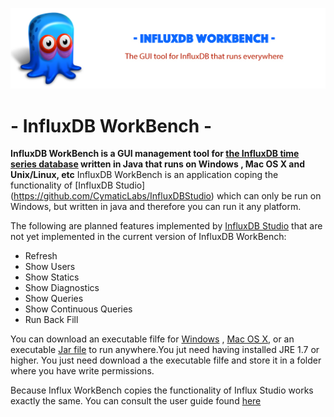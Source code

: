 ![influxDBWorkBench](doc/influxDBWorkBenchBanner.jpg?raw=true)
# - InfluxDB WorkBench - 

**InfluxDB WorkBench is a GUI management tool for [the InfluxDB time series database](https://www.influxdata.com/time-series-platform/influxdb/) 
written in Java that runs on Windows , Mac OS X and Unix/Linux, etc**
InfluxDB WorkBench is an application coping the functionality of [InfluxDB Studio]
(https://github.com/CymaticLabs/InfluxDBStudio) which can only 
be run on Windows, but written in java and therefore you can run it any platform.

The following are planned features implemented by [InfluxDB Studio](https://github.com/CymaticLabs/InfluxDBStudio) that are not yet implemented in 
the current version of InfluxDB WorkBench:

* Refresh
* Show Users
* Show Statics
* Show Diagnostics
* Show Queries
* Show Continuous Queries
* Run Back Fill

You can download an executable filfe for [Windows](https://github.com/JorgeMaker/InfluxDBWorkBench/releases/download/1.0/InfluxDBWorkBench.exe) ,  [Mac OS X](https://github.com/JorgeMaker/InfluxDBWorkBench/releases/download/1.0/InfluxDBWorkBench.app.zip), or an executable [Jar file](https://github.com/JorgeMaker/InfluxDBWorkBench/releases/download/1.0/influxDBWorkBench.jar) to run anywhere.You jut need having installed JRE 1.7 or higher. You just need download a the executable filfe and store it in a folder where you have  write permissions.  

Because Influx WorkBench copies the functionality of Influx Studio works exactly the same. You can consult the user guide found [here](https://github.com/CymaticLabs/InfluxDBStudio/blob/master/README.md)
